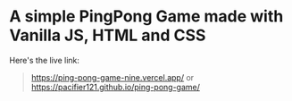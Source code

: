# A simple PingPong Game made with Vanilla JS, HTML and CSS

Here's the live link:
> https://ping-pong-game-nine.vercel.app/
> or
> https://pacifier121.github.io/ping-pong-game/